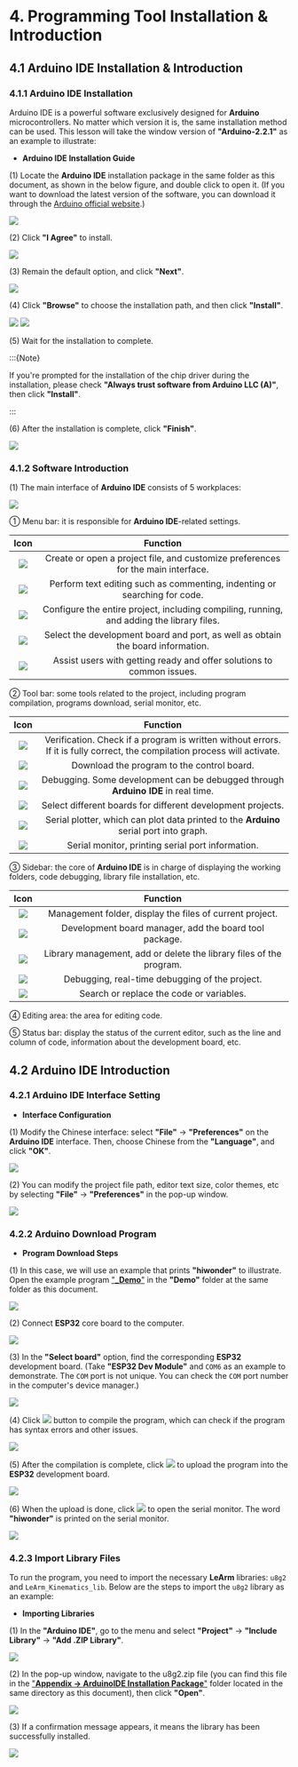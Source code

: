 # 4. Programming Tool Installation & Introduction

## 4.1 Arduino IDE Installation & Introduction

### 4.1.1 Arduino IDE Installation

Arduino IDE is a powerful software exclusively designed for **Arduino** microcontrollers. No matter which version it is, the same installation method can be used. This lesson will take the window version of **"Arduino-2.2.1"** as an example to illustrate:

* **Arduino IDE Installation Guide**

(1) Locate the **Arduino IDE** installation package in the same folder as this document, as shown in the below figure, and double click to open it. (If you want to download the latest version of the software, you can download it through the [Arduino official website](https://www.arduino.cc/en/software).)

<img src="../_static/media/chapter_4/section_1/image2.png" class="common_img" />

(2) Click **"I Agree"** to install.

<img src="../_static/media/chapter_4/section_1/image3.png" class="common_img" />

(3) Remain the default option, and click **"Next"**.

<img src="../_static/media/chapter_4/section_1/image4.png" class="common_img" />

(4) Click **"Browse"** to choose the installation path, and then click **"Install"**.

<img src="../_static/media/chapter_4/section_1/image5.png" class="common_img" />

<img src="../_static/media/chapter_4/section_1/image6.png" class="common_img" />

(5) Wait for the installation to complete.

:::{Note}

If you're prompted for the installation of the chip driver during the installation, please check **"Always trust software from Arduino LLC (A)"**, then click **"Install"**.

:::

(6) After the installation is complete, click **"Finish"**.

<img src="../_static/media/chapter_4/section_1/image7.png" class="common_img" />

### 4.1.2 Software Introduction

(1) The main interface of **Arduino IDE** consists of 5 workplaces:

<img src="../_static/media/chapter_4/section_1/image8.png" class="common_img" />

① Menu bar: it is responsible for **Arduino IDE**-related settings.

| **Icon** | **Function** |
|:---:|:---:|
| <img src="../_static/media/chapter_4/section_1/image9.png"/> | Create or open a project file, and customize preferences for the main interface. |
| <img src="../_static/media/chapter_4/section_1/image10.png"/> | Perform text editing such as commenting, indenting or searching for code. |
| <img src="../_static/media/chapter_4/section_1/image11.png"/> | Configure the entire project, including compiling, running, and adding the library files. |
| <img src="../_static/media/chapter_4/section_1/image12.png"/> | Select the development board and port, as well as obtain the board information. |
| <img src="../_static/media/chapter_4/section_1/image13.png"/> | Assist users with getting ready and offer solutions to common issues. |

② Tool bar: some tools related to the project, including program compilation, programs download, serial monitor, etc.

| **Icon** | **Function** |
|:---:|:---:|
| <img src="../_static/media/chapter_4/section_1/image14.png"/> | Verification. Check if a program is written without errors. If it is fully correct, the compilation process will activate. |
| <img src="../_static/media/chapter_4/section_1/image15.png"/> | Download the program to the control board. |
| <img src="../_static/media/chapter_4/section_1/image16.png"/> | Debugging. Some development can be debugged through **Arduino IDE** in real time. |
| <img src="../_static/media/chapter_4/section_1/image17.png"/> | Select different boards for different development projects. |
| <img src="../_static/media/chapter_4/section_1/image18.png"/> | Serial plotter, which can plot data printed to the **Arduino** serial port into graph. |
| <img src="../_static/media/chapter_4/section_1/image19.png"/> | Serial monitor, printing serial port information. |

③ Sidebar: the core of **Arduino IDE** is in charge of displaying the working folders, code debugging, library file installation, etc.

| **Icon** | **Function** |
|:---:|:---:|
| <img src="../_static/media/chapter_4/section_1/image20.png"/> | Management folder, display the files of current project. |
| <img src="../_static/media/chapter_4/section_1/image21.png"/> | Development board manager, add the board tool package. |
| <img src="../_static/media/chapter_4/section_1/image22.png"/> | Library management, add or delete the library files of the program. |
| <img src="../_static/media/chapter_4/section_1/image23.png"/> | Debugging, real-time debugging of the project. |
| <img src="../_static/media/chapter_4/section_1/image24.png"/> | Search or replace the code or variables. |

④ Editing area: the area for editing code.

⑤ Status bar: display the status of the current editor, such as the line and column of code, information about the development board, etc.

## 4.2 Arduino IDE Introduction

### 4.2.1 Arduino IDE Interface Setting

* **Interface Configuration**

(1) Modify the Chinese interface: select **"File"** -> **"Preferences"** on the **Arduino IDE** interface. Then, choose Chinese from the **"Language"**, and click **"OK"**.

<img src="../_static/media/chapter_4/section_2/image2.png" class="common_img" />

(2) You can modify the project file path, editor text size, color themes, etc by selecting **"File"** -\> **"Preferences"** in the pop-up window.

<img src="../_static/media/chapter_4/section_2/image3.png" class="common_img" />

### 4.2.2 Arduino Download Program

* **Program Download Steps**

(1) In this case, we will use an example that prints **"hiwonder"** to illustrate. Open the example program ["**_Demo**"](../_static/source_code/Demo.zip) in the **"Demo"** folder at the same folder as this document.

<img src="../_static/media/chapter_4/section_2/image4.png" class="common_img" />

(2) Connect **ESP32** core board to the computer.

<img src="../_static/media/chapter_4/section_2/image5.png" class="common_img" />

(3) In the **"Select board"** option, find the corresponding **ESP32** development board. (Take **"ESP32 Dev Module"** and `COM6` as an example to demonstrate. The `COM` port is not unique. You can check the `COM` port number in the computer's device manager.)

<img src="../_static/media/chapter_4/section_2/image6.png" class="common_img" />

(4) Click <img src="../_static/media/chapter_4/section_2/image7.png"  /> button to compile the program, which can check if the program has syntax errors and other issues.

<img src="../_static/media/chapter_4/section_2/image8.png" class="common_img" />

(5) After the compilation is complete, click <img src="../_static/media/chapter_4/section_2/image9.png"  /> to upload the program into the **ESP32** development board.

<img src="../_static/media/chapter_4/section_2/image10.png" class="common_img" />

(6) When the upload is done, click <img src="../_static/media/chapter_4/section_2/image11.png"  /> to open the serial monitor. The word **"hiwonder"** is printed on the serial monitor.

<img src="../_static/media/chapter_4/section_2/image12.png" class="common_img" />

### 4.2.3 Import Library Files

To run the program, you need to import the necessary **LeArm** libraries: `u8g2` and `LeArm_Kinematics_lib`. Below are the steps to import the `u8g2` library as an example:

* **Importing Libraries**

(1) In the **"Arduino IDE"**, go to the menu and select **"Project"** -> **"Include Library"** -> **"Add .ZIP Library"**.

<img src="../_static/media/chapter_4/section_2/image13.png" class="common_img" />

(2) In the pop-up window, navigate to the u8g2.zip file (you can find this file in the ["**Appendix -\> ArduinoIDE Installation Package**"](Appendix.md) folder located in the same directory as this document), then click **"Open"**.

<img src="../_static/media/chapter_4/section_2/image14.png" class="common_img" />

(3) If a confirmation message appears, it means the library has been successfully installed.

<img src="../_static/media/chapter_4/section_2/image15.png" class="common_img" />